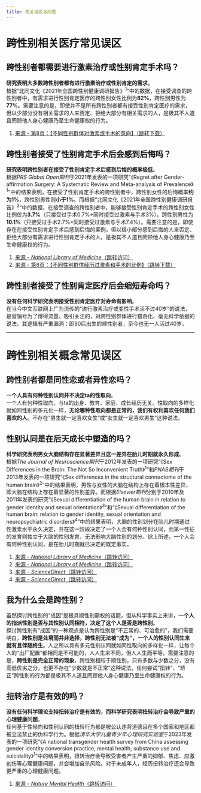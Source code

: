 ```yaml
---
title: 相关误区与问答
---
```

# 跨性别相关医疗常见误区
## 跨性别者都需要进行激素治疗或性别肯定手术吗？
**研究表明大多数跨性别者都有进行激素治疗或性别肯定的需求**。  
根据“北同文化《2021年全国跨性别健康调研报告》<sup>1</sup>”中的数据，在接受调查的跨性别者中，有需求进行性别肯定医疗的跨性别女性比例为**82%**，跨性别男性为**77%**。需要注意的是，即使并不是所有跨性别者都有接受性别肯定医疗的需求，但以少部分没有相关需求的人来否定、拒绝大部分有相关需求的人，是极其不人道且罔顾他人身心健康乃至生命健康权的行为。
1. [来源 - 第8页：【不同性别群体对激素或手术的意向】（跳转下载）](/document/research.html#北同文化《2021全国跨性别健康调研报告》-勘误版)
## 跨性别者接受了性别肯定手术后会感到后悔吗？
**研究表明跨性别者在接受了性别肯定手术后感到后悔的概率极低**。  
根据*PRS Global Open期刊*于2021年发表的一项研究“《Regret after Gender-affirmation Surgery:
A Systematic Review and Meta-analysis of Prevalence》<sup>1</sup>”中的结果表明，在接受了性别肯定手术的跨性别者中，跨性别女性的后悔概率**约为1%**，跨性别男性则**小于1%**。而根据“北同文化《2021年全国跨性别健康调研报告》<sup>2</sup>”中的数据，在接受调查的跨性别者中，能够接受性别肯定手术的跨性别女性比例仅为**3.7%**（只接受过手术0.7%+同时接受过激素与手术3%），跨性别男性为**10.1%**（只接受过手术2.7%+同时接受过激素与手术7.4%）。需要注意的是，即使存在在接受性别肯定手术后感到后悔的案例，但以极小部分感到后悔的人来否定、拒绝大部分有需求进行性别肯定手术的人，是极其不人道且罔顾他人身心健康乃至生命健康权的行为。
1. [来源 - *National Library of Medicine*（跳转访问）](https://www.ncbi.nlm.nih.gov/pmc/articles/PMC8099405/)
2. [来源 - 第8页：【不同性别群体经历过激素和手术的比例】（跳转下载）](/document/research.html#北同文化《2021全国跨性别健康调研报告》-勘误版)
## 跨性别者接受了性别肯定医疗后会缩短寿命吗？
**没有任何科学研究表明接受性别肯定医疗对寿命有影响**。  
在当今中文互联网上广为流传的“进行激素治疗或变性手术活不过40岁”的说法，是营销号为了博得流量、吸引关注的，对跨性别群体进行猎奇化、毫无科学依据的说法。其逻辑有严重漏洞：即90后出生的顺性别者，至今也无一人活过40岁。

---
# 跨性别相关概念常见误区
## 跨性别者都是同性恋或者异性恋吗？
**一个人具有何种性别认同并不决定ta的性取向**。  
一个人有何种性取向，与ta的出身、教育、家庭、成长经历无关。性取向的多样化就如同性别的多元化一样，**无论哪种性取向都是正常的，我们有权利喜欢任何我们喜欢的人**。不存在“男生就一定喜欢女生”或“女生就一定喜欢男生”这种说法。
## 性别认同是在后天成长中塑造的吗？
**科学研究表明男女大脑结构存在显著差异且这一差异在胎儿时期就永久形成**。  
根据*The Journal of Neuroscience期刊*于2012年发表的一项研究“《Sex Differences in the Brain: The Not So Inconvenient Truth》<sup>1</sup>”和*PNAS期刊*于2013年发表的一项研究“《Sex differences in the structural connectome of the human brain》<sup>2</sup>”中的结果表明，男性与女性的大脑在结构上存在着根本性差异，即大脑在结构上存在着显著的性别差异。而根据*Elsevier期刊*分别于2010年及2011年发表的研究“《Sexual differentiation of the human brain in relation to gender identity and sexual orientation》<sup>3</sup>”和“《Sexual differentiation of the human brain: relation to gender identity, sexual orientation and neuropsychiatric disorders》<sup>4</sup>”中的结果表明，大脑的性别划分在胎儿时期通过性激素水平永久决定，并在这一阶段决定了一个人会有何种性别认同，而第一性征的发育则独立于大脑的性别发育，无法影响大脑性别的划分。综上所述，一个人会有何种性别认同，是在胎儿时期就已决定的既定事实。
1. [来源 - *National Library of Medicine*（跳转访问）](https://www.ncbi.nlm.nih.gov/pmc/articles/PMC3295598/)
2. [来源 - *National Library of Medicine*（跳转访问）](https://www.ncbi.nlm.nih.gov/pmc/articles/PMC3896179/)
3. [来源 - *ScienceDirect*（跳转访问）](https://doi.org/10.1016/B978-0-444-53630-3.00004-X)
4. [来源 - *ScienceDirect*（跳转访问）](https://doi.org/10.1016/j.yfrne.2011.02.007)
## 我为什么会是跨性别？
虽然探讨跨性别的“成因”是极具顺性别霸权的话题，但从科学事实上来讲，**一个人的指派性别是否与其性别认同相符，决定了这个人是否是跨性别**。  
探讨跨性别有“成因”的一种观点是认为跨性别是“不正常的、可治愈的”，我们需要明白，**跨性别是处境而并非选择，跨性别无法被“成为”，一个人的性别认同生来就有且伴随终生**。人之所以具有多元性别认同就如同性取向的多样化一样，让每个人的“出厂配置”都相同是不可能的，人人生来不同，但人人生而平等。需要注意的是，**跨性别是完全正常的现象**，跨性别相较于顺性别，只有多数与少数之分，没有高低优劣之分，也更不存在“少数就是不正常”这种说法。任何尝试“扭转”、“矫正”跨性别的行为都是极其不人道且罔顾他人身心健康乃至生命健康权的行为。
## 扭转治疗是有效的吗？
**没有任何科学理论支持扭转治疗是有效的，而科学研究表明扭转治疗会导致严重的心理健康问题**。  
任何基于性倾向和性别认同的扭转行为都是被公认违背道德且在多个国家和地区都被立法禁止的伪科学行为。根据*清华大学儿童青少年心理研究实验室*于2023年发表的一项研究“《A national transgender health survey from China assessing gender identity conversion practice, mental health, substance use and suicidality》<sup>1</sup>”中的结果表明，扭转治疗会导致受害者产生严重的抑郁、焦虑、应激创伤等心理健康问题，并会增加自杀风险。对于未成年人，经历扭转治疗还会导致更严重的心理健康问题。
1. [来源 - *Nature Mental Health*（跳转访问）](https://www.nature.com/articles/s44220-023-00041-z)